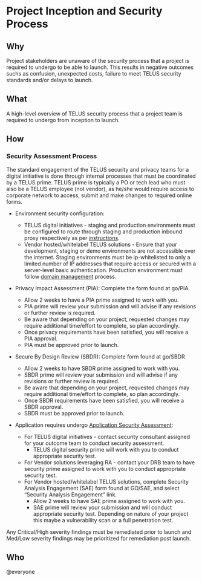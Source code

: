 # Project Inception and Security Process

## Why

Project stakeholders are unaware of the security process that a project is required to undergo to be able to launch. This results in negative outcomes suchs as confusion, unexpected costs, failure to meet TELUS security standards and/or delays to launch.

## What

A high-level overview of TELUS security process that a project team is required to undergo from inception to launch.

## How

### Security Assessment Process

The standard engagement of the TELUS security and privacy teams for a digital initiative is done through internal processes that must be coordinated by a TELUS prime. TELUS prime is typically a PO or tech lead who must also be a TELUS employee (not vendor), as he/she would require access to corporate network to access, submit and make changes to required online forms.

- Environment security configuration:
  - TELUS digital initiatives - staging and production environments must be configured to route through staging and production inbound proxy respectively as per [instructions](https://github.com/telusdigital/reference-architecture/blob/master/delivery/inbound-proxies.md).
  - Vendor hosted/whitelabel TELUS solutions - Ensure that your development, staging or demo environments are not accessible over the internet. Staging environments must be ip-whitelisted to only a limited number of IP addresses that require access or secured with a server-level basic authentication. Production environment must follow [domain management](https://github.com/telusdigital/reference-architecture/blob/master/security/domain-management.md) process.

- Privacy Impact Assessment (PIA): Complete the form found at go/PIA. 
  - Allow 2 weeks to have a PIA prime assigned to work with you.
  - PIA prime will review your submission and will advise if any revisions or further review is required.
  - Be aware that depending on your project, requested changes may require additional time/effort to complete, so plan accordingly.
  - Once privacy requirements have been satisfied, you will receive a PIA approval.
  - PIA must be approved prior to launch.

- Secure By Design Review (SBDR): Complete form found at go/SBDR
  - Allow 2 weeks to have SBDR prime assigned to work with you.
  - SBDR prime will review your submission and will advise if any revisions or further review is required.
  - Be aware that depending on your project, requested changes may require additional time/effort to complete, so plan accordingly.
  - Once SBDR requirements have been satisfied, you will receive a SBDR approval.
  - SBDR must be approved prior to launch.

- Application requires undergo [Application Security Assessment](app-sec-testing.md):
  - For TELUS digital initiatives - contact security consultant assigned for your outcome team to conduct security assessment.
    - TELUS digital security prime will work with you to conduct appropriate security test.
  - For Vendor solutions leveraging RA - contact your DRB team to have security prime assigned to work with you to conduct appropriate security test.
  - For Vendor hosted/whitelabel TELUS solutions, complete Security Analysis Engagement (SAE) form found at GO/SAE, and select “Security Analysis Engagement” link.
    - Allow 2 weeks to have SAE prime assigned to work with you.
    - SAE prime will review your submission and will conduct appropriate security test. Depending on nature of your project this maybe a vulnerability scan or a full penetration test.

Any Critical/High severity findings must be remediated prior to launch and Med/Low severity findings may be prioritized for remediation post launch.

## Who

@everyone
